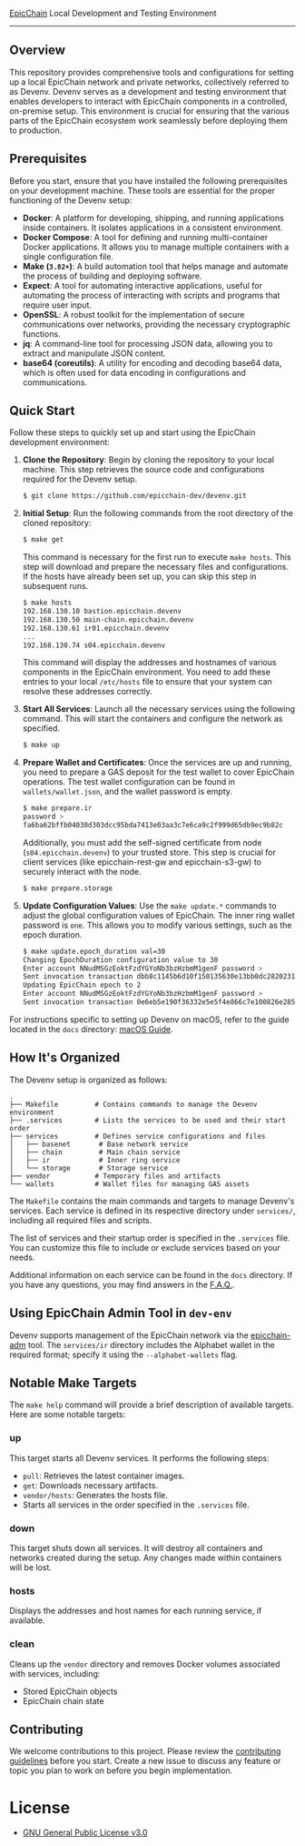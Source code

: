 

  <a href="https://epicchain.org">EpicChain</a> Local Development and Testing Environment
</p>

---
## Overview

This repository provides comprehensive tools and configurations for setting up a local EpicChain network and private networks, collectively referred to as Devenv. Devenv serves as a development and testing environment that enables developers to interact with EpicChain components in a controlled, on-premise setup. This environment is crucial for ensuring that the various parts of the EpicChain ecosystem work seamlessly before deploying them to production.

## Prerequisites

Before you start, ensure that you have installed the following prerequisites on your development machine. These tools are essential for the proper functioning of the Devenv setup:

* **Docker**: A platform for developing, shipping, and running applications inside containers. It isolates applications in a consistent environment.
* **Docker Compose**: A tool for defining and running multi-container Docker applications. It allows you to manage multiple containers with a single configuration file.
* **Make (`3.82+`)**: A build automation tool that helps manage and automate the process of building and deploying software.
* **Expect**: A tool for automating interactive applications, useful for automating the process of interacting with scripts and programs that require user input.
* **OpenSSL**: A robust toolkit for the implementation of secure communications over networks, providing the necessary cryptographic functions.
* **jq**: A command-line tool for processing JSON data, allowing you to extract and manipulate JSON content.
* **base64 (coreutils)**: A utility for encoding and decoding base64 data, which is often used for data encoding in configurations and communications.

## Quick Start

Follow these steps to quickly set up and start using the EpicChain development environment:

1. **Clone the Repository**: Begin by cloning the repository to your local machine. This step retrieves the source code and configurations required for the Devenv setup.

    ```bash
    $ git clone https://github.com/epicchain-dev/devenv.git
    ```

2. **Initial Setup**: Run the following commands from the root directory of the cloned repository:

    ```bash
    $ make get
    ```

    This command is necessary for the first run to execute `make hosts`. This step will download and prepare the necessary files and configurations. If the hosts have already been set up, you can skip this step in subsequent runs.

    ```bash
    $ make hosts
    192.168.130.10 bastion.epicchain.devenv
    192.168.130.50 main-chain.epicchain.devenv
    192.168.130.61 ir01.epicchain.devenv
    ...
    192.168.130.74 s04.epicchain.devenv
    ```

    This command will display the addresses and hostnames of various components in the EpicChain environment. You need to add these entries to your local `/etc/hosts` file to ensure that your system can resolve these addresses correctly.

3. **Start All Services**: Launch all the necessary services using the following command. This will start the containers and configure the network as specified.

    ```bash
    $ make up
    ```

4. **Prepare Wallet and Certificates**: Once the services are up and running, you need to prepare a GAS deposit for the test wallet to cover EpicChain operations. The test wallet configuration can be found in `wallets/wallet.json`, and the wallet password is empty.

    ```bash
    $ make prepare.ir
    password >
    fa6ba62bffb04030d303dcc95bda7413e03aa3c7e6ca9c2f999d65db9ec9b82c
    ```

    Additionally, you must add the self-signed certificate from node (`s04.epicchain.devenv`) to your trusted store. This step is crucial for client services (like epicchain-rest-gw and epicchain-s3-gw) to securely interact with the node.

    ```bash
    $ make prepare.storage
    ```

5. **Update Configuration Values**: Use the `make update.*` commands to adjust the global configuration values of EpicChain. The inner ring wallet password is `one`. This allows you to modify various settings, such as the epoch duration.

    ```bash
    $ make update.epoch_duration val=30
    Changing EpochDuration configuration value to 30
    Enter account NNudMSGzEoktFzdYGYoNb3bzHzbmM1genF password >
    Sent invocation transaction dbb8c1145b6d10f150135630e13bb0dc282023163f5956c6945a60db0cb45cb0
    Updating EpicChain epoch to 2
    Enter account NNudMSGzEoktFzdYGYoNb3bzHzbmM1genF password >
    Sent invocation transaction 0e6eb5e190f36332e5e5f4e866c7e100826e285fd949e11c085e15224f343ba6
    ```

For instructions specific to setting up Devenv on macOS, refer to the guide located in the `docs` directory: [macOS Guide](docs/macOS.md).

## How It's Organized

The Devenv setup is organized as follows:

```
.
├── Makefile         # Contains commands to manage the Devenv environment
├── .services        # Lists the services to be used and their start order
├── services         # Defines service configurations and files
│   ├── basenet       # Base network service
│   ├── chain         # Main chain service
│   ├── ir            # Inner ring service
│   └── storage       # Storage service
├── vendor           # Temporary files and artifacts
└── wallets          # Wallet files for managing GAS assets
```

The `Makefile` contains the main commands and targets to manage Devenv's services. Each service is defined in its respective directory under `services/`, including all required files and scripts.

The list of services and their startup order is specified in the `.services` file. You can customize this file to include or exclude services based on your needs.

Additional information on each service can be found in the `docs` directory. If you have any questions, you may find answers in the [F.A.Q.](docs/faq.md).

## Using EpicChain Admin Tool in `dev-env`

Devenv supports management of the EpicChain network via the [epicchain-adm](https://github.com/epicchain-dev/epicchain-node/tree/master/cmd/epicchain-adm) tool. The `services/ir` directory includes the Alphabet wallet in the required format; specify it using the `--alphabet-wallets` flag.

## Notable Make Targets

The `make help` command will provide a brief description of available targets. Here are some notable targets:

### up

This target starts all Devenv services. It performs the following steps:
- `pull`: Retrieves the latest container images.
- `get`: Downloads necessary artifacts.
- `vendor/hosts`: Generates the hosts file.
- Starts all services in the order specified in the `.services` file.

### down

This target shuts down all services. It will destroy all containers and networks created during the setup. Any changes made within containers will be lost.

### hosts

Displays the addresses and host names for each running service, if available.

### clean

Cleans up the `vendor` directory and removes Docker volumes associated with services, including:
- Stored EpicChain objects
- EpicChain chain state

## Contributing

We welcome contributions to this project. Please review the [contributing guidelines](CONTRIBUTING.md) before you start. Create a new issue to discuss any feature or topic you plan to work on before you begin implementation.

# License

- [GNU General Public License v3.0](LICENSE)
